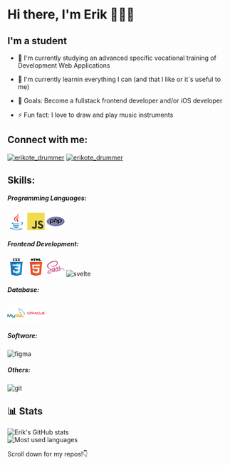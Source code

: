 # Hi there, I'm Erik 👋👨‍💻

## I'm a student 
- 🔭 I'm currently studying an advanced specific vocational training of Development Web Applications
  
- 🌱 I'm currently learnin everything I can (and that I like or it´s useful to me)
  
- 🥅 Goals: Become a fullstack frontend developer and/or iOS developer
  
- ⚡️ Fun fact: I love to draw and play music instruments

## Connect with me:
<p align="left">
  <a href="https://twitter.com/erikote_drummer" target="blank"><img align="center" src="https://raw.githubusercontent.com/rahuldkjain/github-profile-readme-generator/master/src/images/icons/Social/twitter.svg" alt="erikote_drummer" height="30" width="40" /></a>
  <a href="https://instagram.com/erikote_drummer" target="blank"><img align="center" src="https://raw.githubusercontent.com/rahuldkjain/github-profile-readme-generator/master/src/images/icons/Social/instagram.svg" alt="erikote_drummer" height="30" width="40" /></a>
</p>

## Skills:
<p align="left">
  
  ##### Programming Languages:
  <span> <img src="https://raw.githubusercontent.com/devicons/devicon/master/icons/java/java-original.svg" alt="java" width="40" height="40"/> </span>
  <span> <img src="https://raw.githubusercontent.com/devicons/devicon/master/icons/javascript/javascript-original.svg" alt="javascript" width="40" height="40"/> </span>
  <span> <img src="https://raw.githubusercontent.com/devicons/devicon/master/icons/php/php-original.svg" alt="php" width="40" height="40"/> </span>

  ##### Frontend Development:
  <span> <img src="https://raw.githubusercontent.com/devicons/devicon/master/icons/css3/css3-original-wordmark.svg" alt="css3" width="40" height="40"/> </span>
  <span> <img src="https://raw.githubusercontent.com/devicons/devicon/master/icons/html5/html5-original-wordmark.svg" alt="html5" width="40" height="40"/> </span>
  <span> <img src="https://raw.githubusercontent.com/devicons/devicon/master/icons/sass/sass-original.svg" alt="sass" width="40" height="40"/> </span>
  <span> <img src="https://upload.wikimedia.org/wikipedia/commons/1/1b/Svelte_Logo.svg" alt="svelte" width="40" height="40"/> </span>

  ##### Database:
  <span> <img src="https://raw.githubusercontent.com/devicons/devicon/master/icons/mysql/mysql-original-wordmark.svg" alt="mysql" width="40" height="40"/> </span>
  <span> <img src="https://raw.githubusercontent.com/devicons/devicon/master/icons/oracle/oracle-original.svg" alt="oracle" width="40" height="40"/> </span>

  ##### Software:
  <span> <img src="https://www.vectorlogo.zone/logos/figma/figma-icon.svg" alt="figma" width="40" height="40"/> </span>

  ##### Others:
  <span> <img src="https://www.vectorlogo.zone/logos/git-scm/git-scm-icon.svg" alt="git" width="40" height="40"/> </span>
</p>

## 📊 Stats
![Erik's GitHub stats](https://github-readme-stats.vercel.app/api?username=Erikote04&show_icons=true&theme=tokyonight) <br>
![Most used languages](https://github-readme-stats.vercel.app/api/top-langs/?username=Erikote04&layout=donut&theme=tokyonight&size_weight=0.5&count_weight=0.5)

Scroll down for my repos!👇
